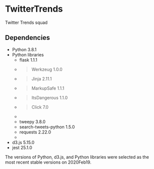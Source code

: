 # TwitterTrends
Twitter Trends squad







## Dependencies
* Python 3.8.1
* Python libraries
  * flask 1.1.1
  * > Werkzeug 1.0.0
  * > Jinja 2.11.1
  * > MarkupSafe 1.1.1
  * > ItsDangerous 1.1.0
  * > Click 7.0
  *
  * tweepy 3.8.0
  * search-tweets-python 1.5.0
  * requests 2.22.0
  * 
* d3.js 5.15.0
* jest 25.1.0

The versions of Python, d3.js, and Python libraries were selected as the most recent stable versions on 2020Feb19.

